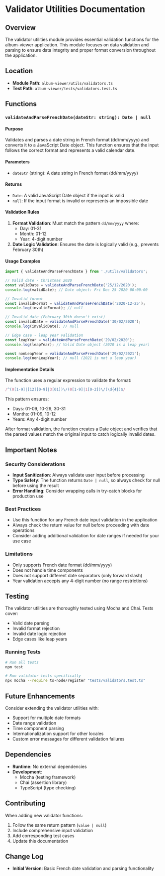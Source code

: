 # Validator Utilities Documentation

## Overview

The validator utilities module provides essential validation functions for the album-viewer application. This module focuses on data validation and parsing to ensure data integrity and proper format conversion throughout the application.

## Location

- **Module Path**: `album-viewer/utils/validators.ts`
- **Test Path**: `album-viewer/tests/validators.test.ts`

## Functions

### `validateAndParseFrenchDate(dateStr: string): Date | null`

#### Purpose
Validates and parses a date string in French format (dd/mm/yyyy) and converts it to a JavaScript Date object. This function ensures that the input follows the correct format and represents a valid calendar date.

#### Parameters
- `dateStr` (string): A date string in French format (dd/mm/yyyy)

#### Returns
- `Date`: A valid JavaScript Date object if the input is valid
- `null`: If the input format is invalid or represents an impossible date

#### Validation Rules
1. **Format Validation**: Must match the pattern `dd/mm/yyyy` where:
   - Day: 01-31
   - Month: 01-12
   - Year: 4-digit number
2. **Date Logic Validation**: Ensures the date is logically valid (e.g., prevents February 30th)

#### Usage Examples

```typescript
import { validateAndParseFrenchDate } from './utils/validators';

// Valid date - Christmas 2020
const validDate = validateAndParseFrenchDate('25/12/2020');
console.log(validDate); // Date object: Fri Dec 25 2020 00:00:00

// Invalid format
const invalidFormat = validateAndParseFrenchDate('2020-12-25');
console.log(invalidFormat); // null

// Invalid date (February 30th doesn't exist)
const invalidDate = validateAndParseFrenchDate('30/02/2020');
console.log(invalidDate); // null

// Edge case - leap year validation
const leapYear = validateAndParseFrenchDate('29/02/2020');
console.log(leapYear); // Valid Date object (2020 is a leap year)

const nonLeapYear = validateAndParseFrenchDate('29/02/2021');
console.log(nonLeapYear); // null (2021 is not a leap year)
```

#### Implementation Details

The function uses a regular expression to validate the format:
```javascript
/^(0[1-9]|[12][0-9]|3[01])\/(0[1-9]|1[0-2])\/(\d{4})$/
```

This pattern ensures:
- Days: 01-09, 10-29, 30-31
- Months: 01-09, 10-12
- Years: Any 4-digit number

After format validation, the function creates a Date object and verifies that the parsed values match the original input to catch logically invalid dates.

## Important Notes

### Security Considerations
- **Input Sanitization**: Always validate user input before processing
- **Type Safety**: The function returns `Date | null`, so always check for null before using the result
- **Error Handling**: Consider wrapping calls in try-catch blocks for production use

### Best Practices
- Use this function for any French date input validation in the application
- Always check the return value for null before proceeding with date operations
- Consider adding additional validation for date ranges if needed for your use case

### Limitations
- Only supports French date format (dd/mm/yyyy)
- Does not handle time components
- Does not support different date separators (only forward slash)
- Year validation accepts any 4-digit number (no range restrictions)

## Testing

The validator utilities are thoroughly tested using Mocha and Chai. Tests cover:
- Valid date parsing
- Invalid format rejection
- Invalid date logic rejection
- Edge cases like leap years

### Running Tests

```bash
# Run all tests
npm test

# Run validator tests specifically
npx mocha --require ts-node/register "tests/validators.test.ts"
```

## Future Enhancements

Consider extending the validator utilities with:
- Support for multiple date formats
- Date range validation
- Time component parsing
- Internationalization support for other locales
- Custom error messages for different validation failures

## Dependencies

- **Runtime**: No external dependencies
- **Development**: 
  - Mocha (testing framework)
  - Chai (assertion library)
  - TypeScript (type checking)

## Contributing

When adding new validator functions:
1. Follow the same return pattern (`value | null`)
2. Include comprehensive input validation
3. Add corresponding test cases
4. Update this documentation

## Change Log

- **Initial Version**: Basic French date validation and parsing functionality
